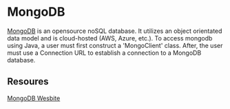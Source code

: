 # MongoDB
[MongoDB](https://www.mongodb.com/) is an opensource noSQL database. It utilizes an object orientated data model and is cloud-hosted (AWS, Azure, etc.). To access mongodb using Java, a user must first construct a 'MongoClient' class. After, the user must use a Connection URL to establish a connection to a MongoDB database.

## Resoures
[MongoDB Wesbite](https://www.mongodb.com/docs/drivers/java/sync/v4.3/fundamentals/connection/connect/#std-label-connect-to-mongodb)
